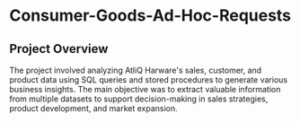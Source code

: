 # Consumer-Goods-Ad-Hoc-Requests
## Project Overview
The project involved analyzing AtliQ Harware's sales, customer, and product data using SQL queries and stored procedures to generate various business insights. The main objective was to extract valuable information from multiple datasets to support decision-making in sales strategies, product development, and market expansion.
